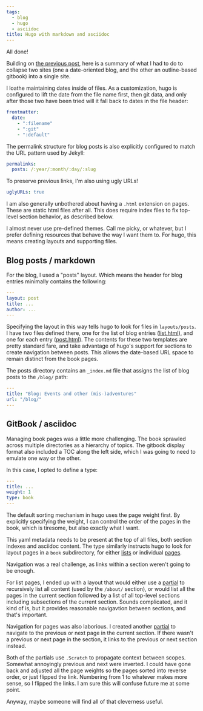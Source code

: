 ```yaml
---
tags:
  - blog
  - hugo
  - asciidoc
title: Hugo with markdown and asciidoc
---
```

All done!

Building on [the previous post](2020-01-08-from-jekyll-and-gitbook-to-hugo-and-asciidoc-care-of-github-actions.md), here is a summary of what I had to do to collapse two sites (one a date-oriented blog, and the other an outline-based gitbook) into a single site.

<!--more-->

I loathe maintaining dates inside of files. As a customization, hugo is configured to lift the date from the file name first, then git data, and only after those two have been tried will it fall back to dates in the file header:

```yaml
frontmatter:
  date:
    - ":filename"
    - ":git"
    - ":default"
```

The permalink structure for blog posts is also explicitly configured to match the URL pattern used by Jekyll:

```yaml
permalinks:
  posts: /:year/:month/:day/:slug
```

To preserve previous links, I'm also using ugly URLs!

```yaml
uglyURLs: true
```

I am also generally unbothered about having a `.html` extension on pages. These are static html files after all. This does require index files to fix top-level section behavior, as described below.

I almost never use pre-defined themes. Call me picky, or whatever, but I prefer defining resources that behave the way I want them to. For hugo, this means creating layouts and supporting files.

## Blog posts / markdown

For the blog, I used a "posts" layout. Which means the header for blog entries minimally contains the following:

```yaml
---
layout: post
title: ...
author: ...
---
```

Specifying the layout in this way tells hugo to look for files in `layouts/posts`. I have two files defined there, one for the list of blog entries ([list.html](https://github.com/gameontext/gameontext-docs/blob/to-hugo/site/layouts/posts/list.html)), and one for each entry ([post.html](https://github.com/gameontext/gameontext-docs/blob/to-hugo/site/layouts/posts/post.html)). The contents for these two templates are pretty standard fare, and take advantage of hugo's support for sections to create navigation between posts. This allows the date-based URL space to remain distinct from the book pages.

The posts directory contains an `_index.md` file that assigns the list of blog posts to the `/blog/` path:

```yaml
---
title: "Blog: Events and other (mis-)adventures"
url: "/blog/"
---
```

## GitBook / asciidoc

Managing book pages was a little more challenging. The book sprawled across multiple directories as a hierarchy of topics. The gitbook display format also included a TOC along the left side, which I was going to need to emulate one way or the other.

In this case, I opted to define a type:

```yaml
---
title: ...
weight: 1
type: book
---
```

The default sorting mechanism in hugo uses the page weight first. By explicitly specifying the weight, I can control the order of the pages in the book, which is tiresome, but also exactly what I want.

This yaml metadata needs to be present at the top of all files, both section indexes and asciidoc content. The type similarly instructs hugo to look for layout pages in a `book` subdirectory, for either [lists](https://github.com/gameontext/gameontext-docs/blob/to-hugo/site/layouts/book/list.html) or individual [pages](https://github.com/gameontext/gameontext-docs/blob/to-hugo/site/layouts/book/single.html).

Navigation was a real challenge, as links within a section weren't going to be enough.

For list pages, I ended up with a layout that would either use a [partial](https://github.com/gameontext/gameontext-docs/blob/to-hugo/site/layouts/partials/section-index.html) to recursively list all content (used by the `/about/` section), or would list all the pages in the current section followed by a list of all top-level sections including subsections of the current section. Sounds complicated, and it kind of is, but it provides reasonable navigavtion between sections, and that's important.

Navigation for pages was also laborious. I created another [partial](https://github.com/gameontext/gameontext-docs/blob/to-hugo/site/layouts/partials/prevnext-section.html) to navigate to the previous or next page in the current section. If there wasn't a previous or next page in the section, it links to the previous or next section instead.

Both of the partials use `.Scratch` to propagate context between scopes. Somewhat annoyingly previous and next were inverted. I could have gone back and adjusted all the page weights so the pages sorted into reverse order, or just flipped the link. Numbering from 1 to whatever makes more sense, so I flipped the links. I am sure this will confuse future me at some point.

Anyway, maybe someone will find all of that cleverness useful.
